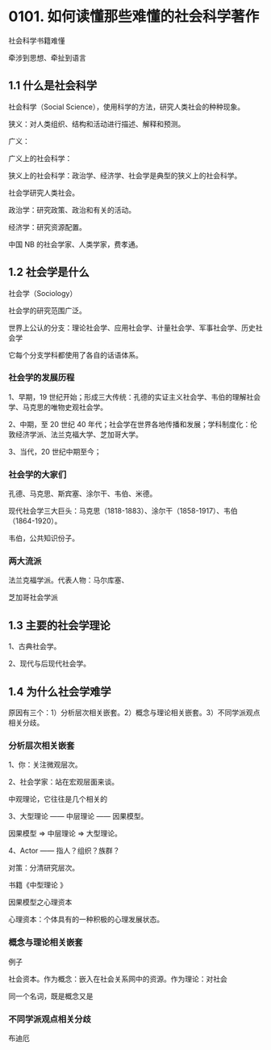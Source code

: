 # 0101. 如何读懂那些难懂的社会科学著作

社会科学书籍难懂

牵涉到思想、牵扯到语言

## 1.1 什么是社会科学

社会科学（Social Science），使用科学的方法，研究人类社会的种种现象。

狭义：对人类组织、结构和活动进行描述、解释和预测。

广义：

广义上的社会科学：

狭义上的社会科学：政治学、经济学、社会学是典型的狭义上的社会科学。

社会学研究人类社会。

政治学：研究政策、政治和有关的活动。

经济学：研究资源配置。

中国 NB 的社会学家、人类学家，费孝通。

## 1.2 社会学是什么

社会学（Sociology）

社会学的研究范围广泛。

世界上公认的分支：理论社会学、应用社会学、计量社会学、军事社会学、历史社会学

它每个分支学科都使用了各自的话语体系。

### 社会学的发展历程

1、早期，19 世纪开始；形成三大传统：孔德的实证主义社会学、韦伯的理解社会学、马克思的唯物史观社会学。

2、中期，至 20 世纪 40 年代；社会学在世界各地传播和发展；学科制度化：伦敦经济学派、法兰克福大学、芝加哥大学。

3、当代，20 世纪中期至今；

### 社会学的大家们

孔德、马克思、斯宾塞、涂尔干、韦伯、米德。

现代社会学三大巨头：马克思（1818-1883）、涂尔干（1858-1917）、韦伯（1864-1920）。

韦伯，公共知识份子。

### 两大流派

法兰克福学派。代表人物：马尔库塞、

芝加哥社会学派

## 1.3 主要的社会学理论

1、古典社会学。

2、现代与后现代社会学。

## 1.4 为什么社会学难学

原因有三个：1）分析层次相关嵌套。2）概念与理论相关嵌套。3）不同学派观点相关分歧。

### 分析层次相关嵌套

1、你：关注微观层次。

2、社会学家：站在宏观层面来谈。

中观理论，它往往是几个相关的

3、大型理论 —— 中层理论 —— 因果模型。

因果模型 => 中层理论 => 大型理论。

4、Actor —— 指人？组织？族群？

对策：分清研究层次。

书籍《中型理论
》

因果模型之心理资本

心理资本：个体具有的一种积极的心理发展状态。

### 概念与理论相关嵌套

例子

社会资本。作为概念：嵌入在社会关系网中的资源。作为理论：对社会

同一个名词，既是概念又是

### 不同学派观点相关分歧

布迪厄